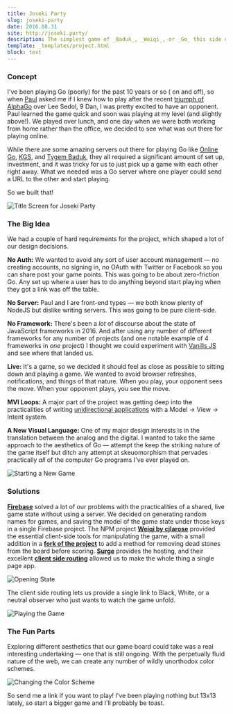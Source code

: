 ```yaml
---
title: Joseki Party
slug: joseki-party
date: 2016.08.31
site: http://joseki.party/
description: The simplest game of _Baduk_, _Weiqi_, or _Go_ this side of the internet. Start a game of Go, and play with a friend simply by sending them a link. Invite people to witness your victory – or humiliating defeat depending on how good your friend is.
template: _templates/project.html
block: text
---
```


### Concept

I've been playing Go (poorly) for the past 10 years or so ( on and off), so when [Paul](http://paulcpederson.com/) asked me if I knew how to play after the recent [triumph of AlphaGo]() over Lee Sedol, 9 Dan, I was pretty excited to have an opponent. Paul learned the game quick and soon was playing at my level (and slightly above!). We played over lunch, and one day when we were both working from home rather than the office, we decided to see what was out there for playing online.

While there are some amazing servers out there for playing Go like [Online Go](https://online-go.com/), [KGS](https://www.gokgs.com/), and [Tygem Baduk](http://www.tygembaduk.com/), they all required a significant amount of set up, investment, and it was tricky for us to just pick up a game with each other right away. What we needed was a Go server where one player could send a URL to the other and start playing.

So we built that!

![Title Screen for Joseki Party](https://photos.smugmug.com/Projects/Joseki-party/i-StZmkMS/0/4fb63fac/X3/title-X3.png)

### The Big Idea

We had a couple of hard requirements for the project, which shaped a lot of our design decisions.

**No Auth:** We wanted to avoid any sort of user account management — no creating accounts, no signing in, no OAuth with Twitter or Facebook so you can share post your game points. This was going to be about zero-friction Go. Any set up where a user has to do anything beyond start playing when they got a link was off the table.

**No Server:** Paul and I are front-end types — we both know plenty of NodeJS but dislike writing servers. This was going to be pure client-side.

**No Framework:** There's been a _lot_ of discourse about the state of JavaScript frameworks in 2016. And after using any number of different frameworks for any number of projects (and one notable example of 4 frameworks in _one_ project) I thought we could experiment with [Vanills JS](http://vanilla-js.com/) and see where that landed us.

**Live:** It's a game, so we decided it should feel as close as possible to sitting down and playing a game. We wanted to avoid browser refreshes, notifications, and things of that nature. When you play, your opponent sees the move. When your opponent plays, you see the move.

**MVI Loops:** A major part of the project was getting deep into the practicalities of writing [unidirectional applications](http://staltz.com/unidirectional-user-interface-architectures.html) with a Model → View → Intent system.

**A New Visual Language:** One of my major design interests is in the translation between the analog and the digital. I wanted to take the same approach to the aesthetics of Go — attempt the keep the striking nature of the game itself but ditch any attempt at skeuomorphism that pervades practically _all_ of the computer Go programs I've ever played on.

![Starting a New Game](https://photos.smugmug.com/Projects/Joseki-party/i-dwf5h8p/0/ca9e4700/X3/new-game-X3.png)


### Solutions

**[Firebase](https://firebase.google.com/)** solved a lot of our problems with the practicalities of a shared, live game state without using a server. We decided on generating random names for games, and saving the model of the game state under those keys in a single Firebase project. The NPM project **[Weiqi by cjlarose](https://www.npmjs.com/package/weiqi)** provided the essential client-side tools for manipulating the game, with a small addition in a **[fork of the project](https://github.com/nikolaswise/weiqi.js)** to add a method for removing dead stones from the board before scoring. **[Surge](https://surge.sh/)** provides the hosting, and their excellent **[client side routing](https://surge.sh/help/adding-a-200-page-for-client-side-routing)** allowed us to make the whole thing a single page app.

![Opening State](https://photos.smugmug.com/Projects/Joseki-party/i-N2Lk3cW/0/f7eece08/X3/opening-X3.png)

The client side routing lets us provide a single link to Black, White, or a neutral observer who just wants to watch the game unfold.

![Playing the Game](https://photos.smugmug.com/Projects/Joseki-party/i-DzVDfMH/0/b867008a/X3/gameplay-X3.png)

### The Fun Parts

Exploring different aesthetics that our game board could take was a real interesting undertaking — one that is still ongoing. With the perpetually fluid nature of the web, we can create any number of wildly unorthodox color schemes.

![Changing the Color Scheme](https://photos.smugmug.com/Projects/Joseki-party/i-C8sbxnC/0/XL/changing-scheme-XL.jpg)

So send me a link if you want to play! I've been playing nothing but 13x13 lately, so start a bigger game and I'll probably be toast.
